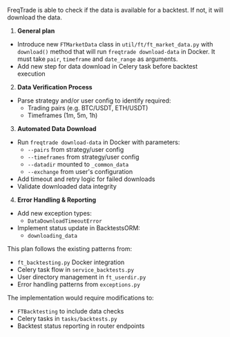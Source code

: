 FreqTrade is able to check if the data is available for a backtest. If not, it will download the data.

1. **General plan**

- Introduce new `FTMarketData` class in `util/ft/ft_market_data.py` with `download()` method that will run `freqtrade download-data` in Docker. It must take `pair`, `timeframe` and `date_range` as arguments.
- Add new step for data download in Celery task before backtest execution

2. **Data Verification Process**

- Parse strategy and/or user config to identify required:
  - Trading pairs (e.g. BTC/USDT, ETH/USDT)
  - Timeframes (1m, 5m, 1h)

3. **Automated Data Download**

- Run `freqtrade download-data` in Docker with parameters:
  - `--pairs` from strategy/user config
  - `--timeframes` from strategy/user config
  - `--datadir` mounted to `_common_data`
  - `--exchange` from user's configuration
- Add timeout and retry logic for failed downloads
- Validate downloaded data integrity

4. **Error Handling & Reporting**

- Add new exception types:
  - `DataDownloadTimeoutError`
- Implement status update in BacktestsORM:
  - `downloading_data`

This plan follows the existing patterns from:

- `ft_backtesting.py` Docker integration
- Celery task flow in `service_backtests.py`
- User directory management in `ft_userdir.py`
- Error handling patterns from `exceptions.py`

The implementation would require modifications to:

- `FTBacktesting` to include data checks
- Celery tasks in `tasks/backtests.py`
- Backtest status reporting in router endpoints
